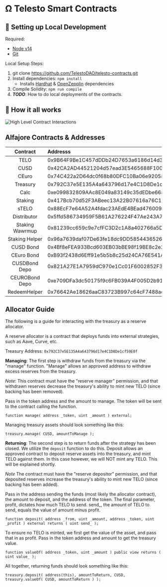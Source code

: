 # Ω Telesto Smart Contracts


##  🔧 Setting up Local Development
Required: 
- [Node v14](https://nodejs.org/download/release/latest-v14.x/)  
- [Git](https://git-scm.com/downloads)


Local Setup Steps:
1. git clone https://github.com/TelestoDAO/telesto-contracts.git 
1. Install dependencies: `npm install` 
    - Installs [Hardhat](https://hardhat.org/getting-started/) & [OpenZepplin](https://docs.openzeppelin.com/contracts/4.x/) dependencies
1. Compile Solidity: `npm run compile`
1. **_TODO_**: How to do local deployments of the contracts.


## 🤨 How it all works
![High Level Contract Interactions](https://c.tenor.com/KOwL-etspd8AAAAM/magic-shia-labeouf.gif)



## Alfajore Contracts & Addresses
|Contract       | Addresss                                                                                                           
|:-------------:|:-------------------------------------------------------------------------------------------------------------------
TELO|            0x9B64F9Be1C457dDDb24D7653a6186d14d332571f
CUSD|            0x42CA2AD44521204d57ead3E5465688F100dc1c13
CEuro|           0x74C422a2D64dc0f68b80DFC10Ba06e92058F14AA
Treasury|        0x792C37e5E135A4a643796d17e4C1D8De1cf59E0f
Calc|            0xe099832809AAc8E049a83149c35dEDbe6686E763
Staking|         0x417Bcb70d52F3ABeec13A22B07616a76C11493d4
sTELO|           0x88EcF7e64A52A4fdac23AEdE4BEad4760096Cb00
Distributor|     0x5ffd586734959F5B61A276224F47Ae243A7C1ffE
Staking Wawrmup| 0x81239cc659c9e7cfFC3D2c1A8a402766a5D7535A
Staking Helper | 0x96a7639daf07De63fe18dc9DD5854436526d775A
CUSD Bond|       0x4Bf8eFEA933Bcd603EB03bBE98f19BE8c2e22439
CEuro Bond|      0xB93f2438d6Eff91e5b5b8c25d24CA76E541A2012
CUSDBond Depo|   0x821A27E1A7959dC970e1Cc01F6002852F3C81C69
CEUROBond Depo|  0xe709DFa3dc50175f9c6FB039A4F005D2b916652A
RedeemHelper |   0x76642Ae18626aaC83723B997c64cF7488ac9b46D
## Allocator Guide

The following is a guide for interacting with the treasury as a reserve allocator.

A reserve allocator is a contract that deploys funds into external strategies, such as Aave, Curve, etc.

Treasury Address: `0x792C37e5E135A4a643796d17e4C1D8De1cf59E0f`

**Managing**:
The first step is withdraw funds from the treasury via the "manage" function. "Manage" allows an approved address to withdraw excess reserves from the treasury.

*Note*: This contract must have the "reserve manager" permission, and that withdrawn reserves decrease the treasury's ability to mint new TELO (since backing has been removed).

Pass in the token address and the amount to manage. The token will be sent to the contract calling the function.

```
function manage( address _token, uint _amount ) external;
```

Managing treasury assets should look something like this:
```
treasury.manage( CUSD, amountToManage );
```

**Returning**:
The second step is to return funds after the strategy has been closed.
We utilize the `deposit` function to do this. Deposit allows an approved contract to deposit reserve assets into the treasury, and mint TELO against them. In this case however, we will NOT mint any TELO. This will be explained shortly.

*Note* The contract must have the "reserve depositor" permission, and that deposited reserves increase the treasury's ability to mint new TELO (since backing has been added).


Pass in the address sending the funds (most likely the allocator contract), the amount to deposit, and the address of the token. The final parameter, profit, dictates how much TELO to send. send_, the amount of TELO to send, equals the value of amount minus profit.
```
function deposit( address _from, uint _amount, address _token, uint _profit ) external returns ( uint send_ );
```

To ensure no TELO is minted, we first get the value of the asset, and pass that in as profit.
Pass in the token address and amount to get the treasury value.
```
function valueOf( address _token, uint _amount ) public view returns ( uint value_ );
```

All together, returning funds should look something like this:
```
treasury.deposit( address(this), amountToReturn, CUSD, treasury.valueOf( CUSD, amountToReturn ) );
```
